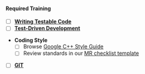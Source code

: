 #### Required Training
* [ ] [**Writing Testable Code**]( www.toptal.com/qa/how-to-write-testable-code-and-why-it-matters )
* [ ] [**Test-Driven Development**]( www.pluralsight.com/courses/test-driven-development-big-picture )
* **Coding Style**
  - [ ] Browse [Google C++ Style Guide](https://google.github.io/styleguide/cppguide.html)
  - [ ] Review standards in our [MR checklist template]( code.il2.dso.mil/skicamp/project-opal/tip/-/blob/master/.gitlab/merge_request_templates/Feature_to_Iteration.md )
* [ ] [**GIT**]( www.pluralsight.com/courses/how-git-works )

